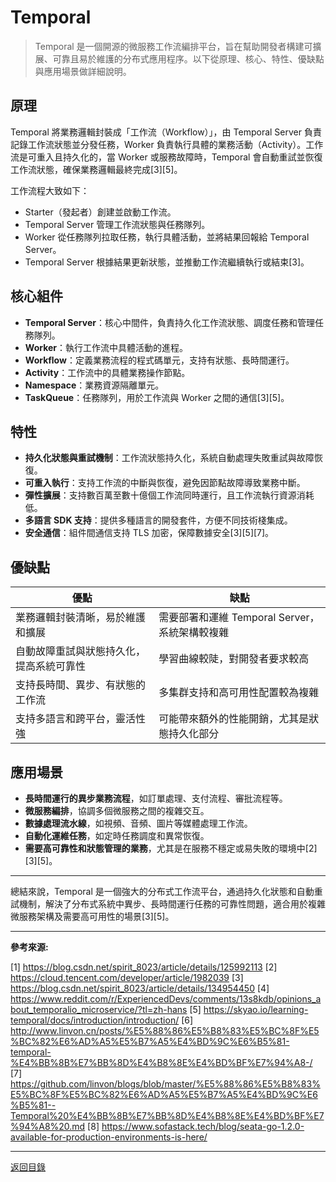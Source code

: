 # Temporal

> Temporal 是一個開源的微服務工作流編排平台，旨在幫助開發者構建可擴展、可靠且易於維護的分布式應用程序。以下從原理、核心、特性、優缺點與應用場景做詳細說明。

## 原理

Temporal 將業務邏輯封裝成「工作流（Workflow）」，由 Temporal Server 負責記錄工作流狀態並分發任務，Worker 負責執行具體的業務活動（Activity）。工作流是可重入且持久化的，當 Worker 或服務故障時，Temporal 會自動重試並恢復工作流狀態，確保業務邏輯最終完成[3][5]。

工作流程大致如下：

- Starter（發起者）創建並啟動工作流。
- Temporal Server 管理工作流狀態與任務隊列。
- Worker 從任務隊列拉取任務，執行具體活動，並將結果回報給 Temporal Server。
- Temporal Server 根據結果更新狀態，並推動工作流繼續執行或結束[3]。

## 核心組件

- **Temporal Server**：核心中間件，負責持久化工作流狀態、調度任務和管理任務隊列。
- **Worker**：執行工作流中具體活動的進程。
- **Workflow**：定義業務流程的程式碼單元，支持有狀態、長時間運行。
- **Activity**：工作流中的具體業務操作節點。
- **Namespace**：業務資源隔離單元。
- **TaskQueue**：任務隊列，用於工作流與 Worker 之間的通信[3][5]。

## 特性

- **持久化狀態與重試機制**：工作流狀態持久化，系統自動處理失敗重試與故障恢復。
- **可重入執行**：支持工作流的中斷與恢復，避免因節點故障導致業務中斷。
- **彈性擴展**：支持數百萬至數十億個工作流同時運行，且工作流執行資源消耗低。
- **多語言 SDK 支持**：提供多種語言的開發套件，方便不同技術棧集成。
- **安全通信**：組件間通信支持 TLS 加密，保障數據安全[3][5][7]。

## 優缺點

| 優點                                     | 缺點                                           |
| ---------------------------------------- | ---------------------------------------------- |
| 業務邏輯封裝清晰，易於維護和擴展         | 需要部署和運維 Temporal Server，系統架構較複雜 |
| 自動故障重試與狀態持久化，提高系統可靠性 | 學習曲線較陡，對開發者要求較高                 |
| 支持長時間、異步、有狀態的工作流         | 多集群支持和高可用性配置較為複雜               |
| 支持多語言和跨平台，靈活性強             | 可能帶來額外的性能開銷，尤其是狀態持久化部分   |

## 應用場景

- **長時間運行的異步業務流程**，如訂單處理、支付流程、審批流程等。
- **微服務編排**，協調多個微服務之間的複雜交互。
- **數據處理流水線**，如視頻、音頻、圖片等媒體處理工作流。
- **自動化運維任務**，如定時任務調度和異常恢復。
- **需要高可靠性和狀態管理的業務**，尤其是在服務不穩定或易失敗的環境中[2][3][5]。

---

總結來說，Temporal 是一個強大的分布式工作流平台，通過持久化狀態和自動重試機制，解決了分布式系統中異步、長時間運行任務的可靠性問題，適合用於複雜微服務架構及需要高可用性的場景[3][5]。

---

**參考來源:**

[1] https://blog.csdn.net/spirit_8023/article/details/125992113
[2] https://cloud.tencent.com/developer/article/1982039
[3] https://blog.csdn.net/spirit_8023/article/details/134954450
[4] https://www.reddit.com/r/ExperiencedDevs/comments/13s8kdb/opinions_about_temporalio_microservice/?tl=zh-hans
[5] https://skyao.io/learning-temporal/docs/introduction/introduction/
[6] http://www.linvon.cn/posts/%E5%88%86%E5%B8%83%E5%BC%8F%E5%BC%82%E6%AD%A5%E5%B7%A5%E4%BD%9C%E6%B5%81-temporal-%E4%BB%8B%E7%BB%8D%E4%B8%8E%E4%BD%BF%E7%94%A8-/
[7] https://github.com/linvon/blogs/blob/master/%E5%88%86%E5%B8%83%E5%BC%8F%E5%BC%82%E6%AD%A5%E5%B7%A5%E4%BD%9C%E6%B5%81--Temporal%20%E4%BB%8B%E7%BB%8D%E4%B8%8E%E4%BD%BF%E7%94%A8%20.md
[8] https://www.sofastack.tech/blog/seata-go-1.2.0-available-for-production-environments-is-here/

---

[返回目錄](./../README.md)
